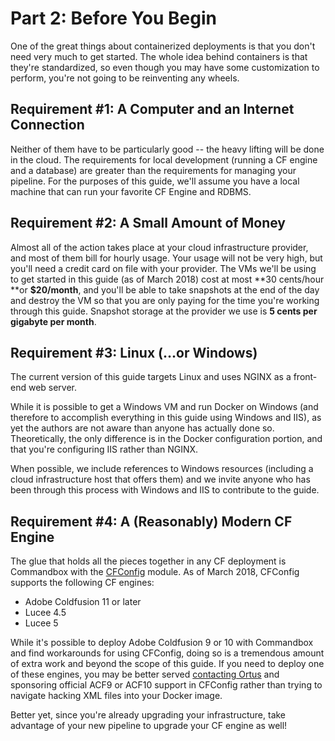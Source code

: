 # Part 2: Before You Begin

One of the great things about containerized deployments is that you don't need very much to get started. The whole idea behind containers is that they're standardized, so even though you may have some customization to perform, you're not going to be reinventing any wheels.

## Requirement \#1: A Computer and an Internet Connection

Neither of them have to be particularly good -- the heavy lifting will be done in the cloud. The requirements for local development \(running a CF engine and a database\) are greater than the requirements for managing your pipeline. For the purposes of this guide, we'll assume you have a local machine that can run your favorite CF Engine and RDBMS.

## Requirement \#2: A Small Amount of Money

Almost all of the action takes place at your cloud infrastructure provider, and most of them bill for hourly usage. Your usage will not be very high, but you'll need a credit card on file with your provider. The VMs we'll be using to get started in this guide \(as of March 2018\) cost at most **30 cents/hour **or **$20/month**, and you'll be able to take snapshots at the end of the day and destroy the VM so that you are only paying for the time you're working through this guide. Snapshot storage at the provider we use is **5 cents per gigabyte per month**.

## Requirement \#3: Linux \(...or Windows\)

The current version of this guide targets Linux and uses NGINX as a front-end web server.

While it is possible to get a Windows VM and run Docker on Windows \(and therefore to accomplish everything in this guide using Windows and IIS\), as yet the authors are not aware than anyone has actually done so. Theoretically, the only difference is in the Docker configuration portion, and that you're configuring IIS rather than NGINX.

When possible, we include references to Windows resources \(including a cloud infrastructure host that offers them\) and we invite anyone who has been through this process with Windows and IIS to contribute to the guide.

## Requirement \#4: A \(Reasonably\) Modern CF Engine

The glue that holds all the pieces together in any CF deployment is Commandbox with the [CFConfig](https://www.forgebox.io/view/commandbox-cfconfig) module. As of March 2018, CFConfig supports the following CF engines:

* Adobe Coldfusion 11 or later
* Lucee 4.5
* Lucee 5

While it's possible to deploy Adobe Coldfusion 9 or 10 with Commandbox and find workarounds for using CFConfig, doing so is a tremendous amount of extra work and beyond the scope of this guide. If you need to deploy one of these engines, you may be better served [contacting Ortus](https://www.ortussolutions.com/#contact) and sponsoring official ACF9 or ACF10 support in CFConfig rather than trying to navigate hacking XML files into your Docker image.

Better yet, since you're already upgrading your infrastructure, take advantage of your new pipeline to upgrade your CF engine as well!

